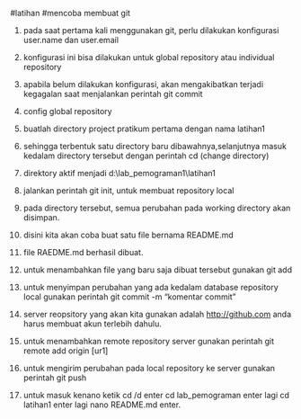 #latihan
#mencoba membuat git
1. pada saat pertama kali menggunakan git, perlu dilakukan konfigurasi user.name dan user.email
2. konfigurasi ini bisa dilakukan untuk global repository atau individual repository
3. apabila belum dilakukan konfigurasi, akan mengakibatkan terjadi kegagalan saat menjalankan perintah git commit
4. config global repository
5. buatlah directory project pratikum pertama dengan nama latihan1
6. sehingga terbentuk satu directory baru dibawahnya,selanjutnya masuk kedalam directory tersebut dengan perintah cd (change directory)
7. direktory aktif menjadi d:\lab_pemograman1\latihan1
8. jalankan perintah git init, untuk membuat repository local
 
9. pada directory tersebut, semua perubahan pada working directory akan disimpan.
10. disini kita akan coba buat satu file bernama README.md 
11. file RAEDME.md berhasil dibuat.

12. untuk menambahkan file yang baru saja dibuat tersebut gunakan git add
13. untuk menyimpan perubahan yang ada kedalam database repository local gunakan perintah git commit -m “komentar commit” 
14. server reopsitory yang akan kita gunakan adalah http://github.com anda harus membuat akun terlebih dahulu.
15. untuk menambahkan remote repository server gunakan perintah git remote add origin [ur1] 
16. untuk mengirim perubahan pada local repository ke server gunakan perintah git push   
17. untuk masuk kenano ketik cd /d enter cd lab_pemograman enter lagi cd latihan1 enter lagi nano README.md enter.
